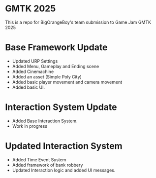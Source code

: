 # GMTK 2025
This is a repo for BigOrangeBoy's team submission to Game Jam GMTK 2025


# Base Framework Update
- Updated URP Settings
- Added Menu, Gameplay and Ending scene
- Added Cinemachine
- Added an asset (Simple Poly City)
- Added basic player movement and camera movement
- Added basic UI.

# Interaction System Update
- Added Base Interaction System.
- Work in progress

# Updated Interaction System
- Added Time Event System
- Added framework of bank robbery
- Updated Interaction logic and added UI messages.